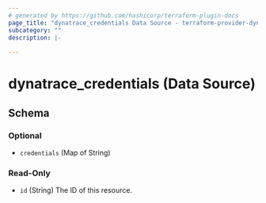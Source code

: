 ```yaml
---
# generated by https://github.com/hashicorp/terraform-plugin-docs
page_title: "dynatrace_credentials Data Source - terraform-provider-dynatrace"
subcategory: ""
description: |-
  
---
```


# dynatrace_credentials (Data Source)





<!-- schema generated by tfplugindocs -->
## Schema

### Optional

- `credentials` (Map of String)

### Read-Only

- `id` (String) The ID of this resource.


